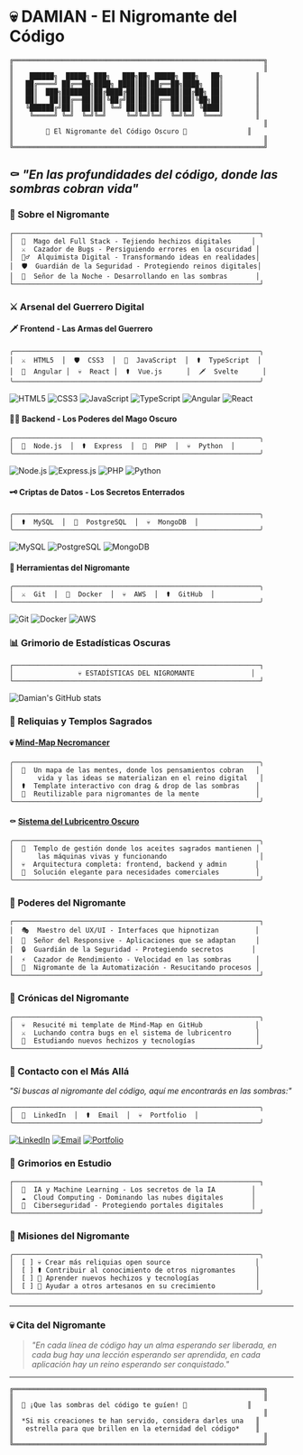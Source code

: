 # 💀 DAMIAN - El Nigromante del Código

```
╔══════════════════════════════════════════════════════════════╗
║                                                              ║
║    ██████╗  █████╗ ███╗   ███╗██╗ █████╗ ███╗   ██╗        ║
║   ██╔════╝ ██╔══██╗████╗ ████║██║██╔══██╗████╗  ██║        ║
║   ██║  ███╗███████║██╔████╔██║██║███████║██╔██╗ ██║        ║
║   ██║   ██║██╔══██║██║╚██╔╝██║██║██╔══██║██║╚██╗██║        ║
║   ╚██████╔╝██║  ██║██║ ╚═╝ ██║██║██║  ██║██║ ╚████║        ║
║    ╚═════╝ ╚═╝  ╚═╝╚═╝     ╚═╝╚═╝╚═╝  ╚═╝╚═╝  ╚═══╝        ║
║                                                              ║
║        🖤 El Nigromante del Código Oscuro 🖤               ║
║                                                              ║
╚══════════════════════════════════════════════════════════════╝
```

## ⚰️ *"En las profundidades del código, donde las sombras cobran vida"*

### 🖤 Sobre el Nigromante

```
┌─────────────────────────────────────────────────────────────┐
│  🔮  Mago del Full Stack - Tejiendo hechizos digitales     │
│  ⚔️  Cazador de Bugs - Persiguiendo errores en la oscuridad │
│  🧙‍♂️  Alquimista Digital - Transformando ideas en realidades│
│  🛡️  Guardián de la Seguridad - Protegiendo reinos digitales│
│  🦇  Señor de la Noche - Desarrollando en las sombras       │
└─────────────────────────────────────────────────────────────┘
```

### ⚔️ Arsenal del Guerrero Digital

#### 🗡️ Frontend - Las Armas del Guerrero
```
╭─────────────────────────────────────────────────────────────╮
│  ⚔️  HTML5  │  🛡️  CSS3  │  🔮  JavaScript  │  ⚰️  TypeScript  │
│  🖤  Angular │  💀  React │  ⚰️  Vue.js      │  🗡️  Svelte      │
╰─────────────────────────────────────────────────────────────╯
```

![HTML5](https://img.shields.io/badge/HTML5-E34F26?style=for-the-badge&logo=html5&logoColor=white)
![CSS3](https://img.shields.io/badge/CSS3-1572B6?style=for-the-badge&logo=css3&logoColor=white)
![JavaScript](https://img.shields.io/badge/JavaScript-F7DF1E?style=for-the-badge&logo=javascript&logoColor=black)
![TypeScript](https://img.shields.io/badge/TypeScript-007ACC?style=for-the-badge&logo=typescript&logoColor=white)
![Angular](https://img.shields.io/badge/Angular-DD0031?style=for-the-badge&logo=angular&logoColor=white)
![React](https://img.shields.io/badge/React-20232A?style=for-the-badge&logo=react&logoColor=61DAFB)

#### 🧙‍♂️ Backend - Los Poderes del Mago Oscuro
```
╭─────────────────────────────────────────────────────────────╮
│  🔮  Node.js  │  ⚰️  Express  │  🖤  PHP  │  💀  Python  │
╰─────────────────────────────────────────────────────────────╯
```

![Node.js](https://img.shields.io/badge/Node.js-43853D?style=for-the-badge&logo=node.js&logoColor=white)
![Express.js](https://img.shields.io/badge/Express.js-404D59?style=for-the-badge)
![PHP](https://img.shields.io/badge/PHP-777BB4?style=for-the-badge&logo=php&logoColor=white)
![Python](https://img.shields.io/badge/Python-3776AB?style=for-the-badge&logo=python&logoColor=white)

#### 🗝️ Criptas de Datos - Los Secretos Enterrados
```
╭─────────────────────────────────────────────────────────────╮
│  ⚰️  MySQL  │  🖤  PostgreSQL  │  💀  MongoDB  │
╰─────────────────────────────────────────────────────────────╯
```

![MySQL](https://img.shields.io/badge/MySQL-00000F?style=for-the-badge&logo=mysql&logoColor=white)
![PostgreSQL](https://img.shields.io/badge/PostgreSQL-316192?style=for-the-badge&logo=postgresql&logoColor=white)
![MongoDB](https://img.shields.io/badge/MongoDB-4EA94B?style=for-the-badge&logo=mongodb&logoColor=white)

#### 🔮 Herramientas del Nigromante
```
╭─────────────────────────────────────────────────────────────╮
│  ⚔️  Git  │  🖤  Docker  │  💀  AWS  │  ⚰️  GitHub  │
╰─────────────────────────────────────────────────────────────╯
```

![Git](https://img.shields.io/badge/Git-F05032?style=for-the-badge&logo=git&logoColor=white)
![Docker](https://img.shields.io/badge/Docker-2496ED?style=for-the-badge&logo=docker&logoColor=white)
![AWS](https://img.shields.io/badge/AWS-232F3E?style=for-the-badge&logo=amazon-aws&logoColor=white)

### 📊 Grimorio de Estadísticas Oscuras

```
┌─────────────────────────────────────────────────────────────┐
│                💀 ESTADÍSTICAS DEL NIGROMANTE              │
└─────────────────────────────────────────────────────────────┘
```

![Damian's GitHub stats](https://github-readme-stats.vercel.app/api?username=Damian211997&show_icons=true&theme=dark&bg_color=0d1117&text_color=ffffff&icon_color=ff6b6b&title_color=ff6b6b&border_color=ff6b6b)

### 🏰 Reliquias y Templos Sagrados

#### 💀 [Mind-Map Necromancer](https://github.com/Damian211997/Mind-Map)
```
╭─────────────────────────────────────────────────────────────╮
│  🔮  Un mapa de las mentes, donde los pensamientos cobran   │
│      vida y las ideas se materializan en el reino digital   │
│  ⚰️  Template interactivo con drag & drop de las sombras    │
│  🖤  Reutilizable para nigromantes de la mente              │
╰─────────────────────────────────────────────────────────────╯
```

#### ⚰️ [Sistema del Lubricentro Oscuro](https://github.com/Damian211997/lubricentro)
```
╭─────────────────────────────────────────────────────────────╮
│  🏰  Templo de gestión donde los aceites sagrados mantienen │
│      las máquinas vivas y funcionando                       │
│  💀  Arquitectura completa: frontend, backend y admin       │
│  🖤  Solución elegante para necesidades comerciales         │
╰─────────────────────────────────────────────────────────────╯
```

### 🌙 Poderes del Nigromante

```
┌─────────────────────────────────────────────────────────────┐
│  🎭  Maestro del UX/UI - Interfaces que hipnotizan         │
│  📱  Señor del Responsive - Aplicaciones que se adaptan     │
│  🔒  Guardián de la Seguridad - Protegiendo secretos       │
│  ⚡  Cazador de Rendimiento - Velocidad en las sombras      │
│  🤖  Nigromante de la Automatización - Resucitando procesos │
└─────────────────────────────────────────────────────────────┘
```

### 📜 Crónicas del Nigromante

<!--START_SECTION:activity-->
```
╭─────────────────────────────────────────────────────────────╮
│  💀  Resucité mi template de Mind-Map en GitHub             │
│  ⚔️  Luchando contra bugs en el sistema de lubricentro      │
│  🔮  Estudiando nuevos hechizos y tecnologías               │
╰─────────────────────────────────────────────────────────────╯
```
<!--END_SECTION:activity-->

### 🦇 Contacto con el Más Allá

*"Si buscas al nigromante del código, aquí me encontrarás en las sombras:"*

```
╭─────────────────────────────────────────────────────────────╮
│  🖤  LinkedIn  │  ⚰️  Email  │  💀  Portfolio  │
╰─────────────────────────────────────────────────────────────╯
```

[![LinkedIn](https://img.shields.io/badge/LinkedIn-0077B5?style=for-the-badge&logo=linkedin&logoColor=white)](https://linkedin.com/in/damian211997)
[![Email](https://img.shields.io/badge/Email-D14836?style=for-the-badge&logo=gmail&logoColor=white)](mailto:damian@example.com)
[![Portfolio](https://img.shields.io/badge/Portfolio-FF5722?style=for-the-badge&logo=todoist&logoColor=white)](https://damian211997.dev)

### 📖 Grimorios en Estudio

```
┌─────────────────────────────────────────────────────────────┐
│  🔮  IA y Machine Learning - Los secretos de la IA         │
│  ☁️  Cloud Computing - Dominando las nubes digitales       │
│  🔐  Ciberseguridad - Protegiendo portales digitales       │
└─────────────────────────────────────────────────────────────┘
```

### 🎯 Misiones del Nigromante

```
╭─────────────────────────────────────────────────────────────╮
│  [ ] 💀 Crear más reliquias open source                     │
│  [ ] ⚰️ Contribuir al conocimiento de otros nigromantes     │
│  [ ] 🔮 Aprender nuevos hechizos y tecnologías              │
│  [ ] 🖤 Ayudar a otros artesanos en su crecimiento          │
╰─────────────────────────────────────────────────────────────╯
```

---

### 💀 Cita del Nigromante

> *"En cada línea de código hay un alma esperando ser liberada, en cada bug hay una lección esperando ser aprendida, en cada aplicación hay un reino esperando ser conquistado."*

---

```
╔══════════════════════════════════════════════════════════════╗
║                                                              ║
║  🖤 ¡Que las sombras del código te guíen! 🖤               ║
║                                                              ║
║  *Si mis creaciones te han servido, considera darles una   ║
║   estrella para que brillen en la eternidad del código*    ║
║                                                              ║
╚══════════════════════════════════════════════════════════════╝
```
